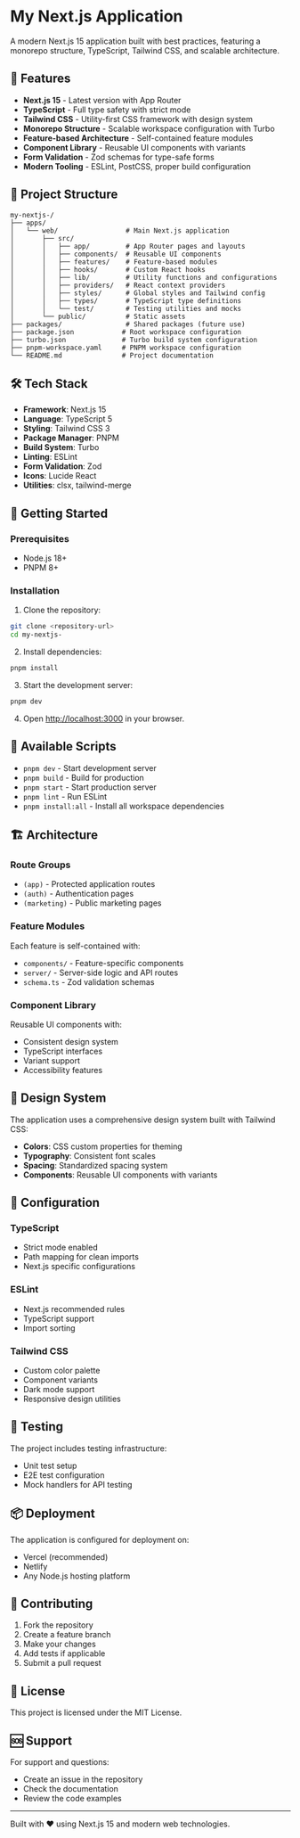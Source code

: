 # My Next.js Application

A modern Next.js 15 application built with best practices, featuring a monorepo structure, TypeScript, Tailwind CSS, and scalable architecture.

## 🚀 Features

- **Next.js 15** - Latest version with App Router
- **TypeScript** - Full type safety with strict mode
- **Tailwind CSS** - Utility-first CSS framework with design system
- **Monorepo Structure** - Scalable workspace configuration with Turbo
- **Feature-based Architecture** - Self-contained feature modules
- **Component Library** - Reusable UI components with variants
- **Form Validation** - Zod schemas for type-safe forms
- **Modern Tooling** - ESLint, PostCSS, proper build configuration

## 📁 Project Structure

```
my-nextjs-/
├── apps/
│   └── web/                 # Main Next.js application
│       ├── src/
│       │   ├── app/         # App Router pages and layouts
│       │   ├── components/  # Reusable UI components
│       │   ├── features/    # Feature-based modules
│       │   ├── hooks/       # Custom React hooks
│       │   ├── lib/         # Utility functions and configurations
│       │   ├── providers/   # React context providers
│       │   ├── styles/      # Global styles and Tailwind config
│       │   ├── types/       # TypeScript type definitions
│       │   └── test/        # Testing utilities and mocks
│       └── public/          # Static assets
├── packages/                # Shared packages (future use)
├── package.json            # Root workspace configuration
├── turbo.json              # Turbo build system configuration
├── pnpm-workspace.yaml     # PNPM workspace configuration
└── README.md               # Project documentation
```

## 🛠️ Tech Stack

- **Framework**: Next.js 15
- **Language**: TypeScript 5
- **Styling**: Tailwind CSS 3
- **Package Manager**: PNPM
- **Build System**: Turbo
- **Linting**: ESLint
- **Form Validation**: Zod
- **Icons**: Lucide React
- **Utilities**: clsx, tailwind-merge

## 🚀 Getting Started

### Prerequisites

- Node.js 18+ 
- PNPM 8+

### Installation

1. Clone the repository:
```bash
git clone <repository-url>
cd my-nextjs-
```

2. Install dependencies:
```bash
pnpm install
```

3. Start the development server:
```bash
pnpm dev
```

4. Open [http://localhost:3000](http://localhost:3000) in your browser.

## 📝 Available Scripts

- `pnpm dev` - Start development server
- `pnpm build` - Build for production
- `pnpm start` - Start production server
- `pnpm lint` - Run ESLint
- `pnpm install:all` - Install all workspace dependencies

## 🏗️ Architecture

### Route Groups
- `(app)` - Protected application routes
- `(auth)` - Authentication pages
- `(marketing)` - Public marketing pages

### Feature Modules
Each feature is self-contained with:
- `components/` - Feature-specific components
- `server/` - Server-side logic and API routes
- `schema.ts` - Zod validation schemas

### Component Library
Reusable UI components with:
- Consistent design system
- TypeScript interfaces
- Variant support
- Accessibility features

## 🎨 Design System

The application uses a comprehensive design system built with Tailwind CSS:

- **Colors**: CSS custom properties for theming
- **Typography**: Consistent font scales
- **Spacing**: Standardized spacing system
- **Components**: Reusable UI components with variants

## 🔧 Configuration

### TypeScript
- Strict mode enabled
- Path mapping for clean imports
- Next.js specific configurations

### ESLint
- Next.js recommended rules
- TypeScript support
- Import sorting

### Tailwind CSS
- Custom color palette
- Component variants
- Dark mode support
- Responsive design utilities

## 🧪 Testing

The project includes testing infrastructure:
- Unit test setup
- E2E test configuration
- Mock handlers for API testing

## 📦 Deployment

The application is configured for deployment on:
- Vercel (recommended)
- Netlify
- Any Node.js hosting platform

## 🤝 Contributing

1. Fork the repository
2. Create a feature branch
3. Make your changes
4. Add tests if applicable
5. Submit a pull request

## 📄 License

This project is licensed under the MIT License.

## 🆘 Support

For support and questions:
- Create an issue in the repository
- Check the documentation
- Review the code examples

---

Built with ❤️ using Next.js 15 and modern web technologies.
